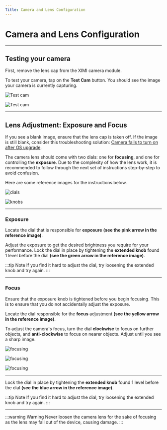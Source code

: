 ```yaml
---
Title: Camera and Lens Configuration
---
```


# Camera and Lens Configuration

---

## Testing your camera

First, remove the lens cap from the XIMI camera module.

To test your camera, tap on the **Test Cam** button. You should see the image your camera is currently capturing.

![Test cam](/img/new-user-manual/child-raspi/13-testcam.png)

![Test cam](/img/new-user-manual/child-raspi/14-testcam.png)

---

## Lens Adjustment: Exposure and Focus

If you see a blank image, ensure that the lens cap is taken off. If the image is still blank, consider this troubleshooting solution: [Camera fails to turn on after OS upgrade](/docs/user-manual/performers/troubleshooting/camera/camera-doesnt-turn-on-after-os-upgrade).

The camera lens should come with two dials: one for **focusing**, and one for controlling the **exposure**. Due to the complexity of how the lens work, it is recommended to follow through the next set of instructions step-by-step to avoid confusion.

Here are some reference images for the instructions below.

![dials](/img/new-user-manual/child/cam4-dial-annotated.jpg)

![knobs](/img/new-user-manual/child/cam4-knob-annotated.jpg)

---

### Exposure

Locate the dial that is responsible for **exposure** **(see the pink arrow in the reference image)**.

Adjust the exposure to get the desired brightness you require for your performance. Lock the dial in place by tightening the **extended knob** found 1 level before the dial **(see the green arrow in the reference image)**.

:::tip Note
If you find it hard to adjust the dial, try loosening the extended knob and try again.
:::

---

### Focus

Ensure that the exposure knob is tightened before you begin focusing. This is to ensure that you do not accidentally adjust the exposure.

Locate the dial responsible for the **focus** adjustment **(see the yellow arrow in the reference image)**.

To adjust the camera's focus, turn the dial **clockwise** to focus on further objects, and **anti-clockwise** to focus on nearer objects. Adjust until you see a sharp image.

![focusing](/img/new-user-manual/child/26-camera.jpg)

![focusing](/img/new-user-manual/child-raspi/31-camfocus.png)

![focusing](/img/new-user-manual/child-raspi/33-camfocus.png)

---

Lock the dial in place by tightening the **extended knob** found 1 level before the dial **(see the blue arrow in the reference image)**.

:::tip Note
If you find it hard to adjust the dial, try loosening the extended knob and try again.
:::

---

:::warning Warning
Never loosen the camera lens for the sake of focusing as the lens may fall out of the device, causing damage.
:::
